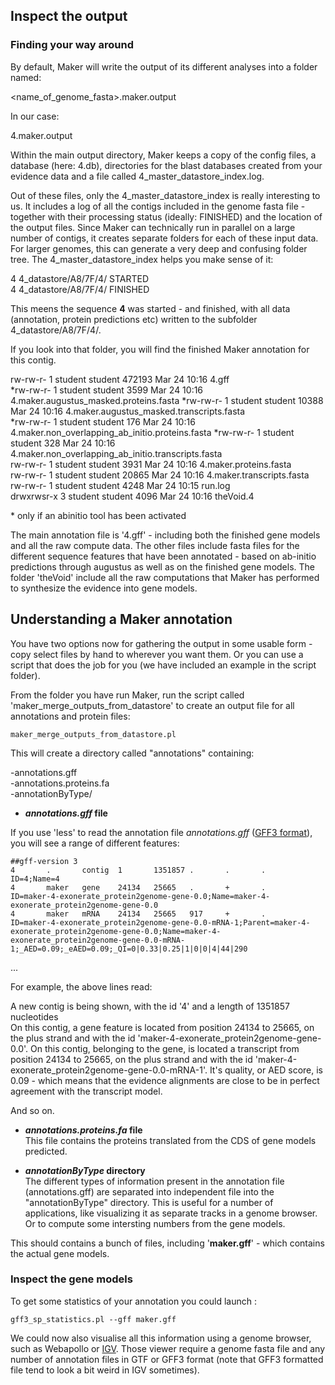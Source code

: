 ## Inspect the output

### Finding your way around

By default, Maker will write the output of its different analyses into a folder named:

&lt;name\_of\_genome\_fasta&gt;.maker.output

In our case:

 4.maker.output

Within the main output directory, Maker keeps a copy of the config files, a database (here: 4.db), directories for the blast databases created from your evidence data and a file called 4\_master\_datastore\_index.log.

Out of these files, only the 4\_master\_datastore\_index is really interesting to us. It includes a log of all the contigs included in the genome fasta file - together with their processing status (ideally: FINISHED) and the location of the output files. Since Maker can technically run in parallel on a large number of contigs, it creates separate folders for each of these input data. For larger genomes, this can generate a very deep and confusing folder tree. The 4\_master\_datastore\_index helps you make sense of it:

4       4\_datastore/A8/7F/4/ STARTED  
4       4\_datastore/A8/7F/4/ FINISHED

This meens the sequence **4** was started - and finished, with all data (annotation, protein predictions etc) written to the subfolder 4\_datastore/A8/7F/4/.

If you look into that folder, you will find the finished Maker annotation for this contig.

rw-rw-r- 1 student student 472193 Mar 24 10:16 4.gff  
\*rw-rw-r- 1 student student 3599 Mar 24 10:16 4.maker.augustus\_masked.proteins.fasta 
\*rw-rw-r- 1 student student 10388 Mar 24 10:16 4.maker.augustus\_masked.transcripts.fasta  
\*rw-rw-r- 1 student student 176 Mar 24 10:16 4.maker.non\_overlapping\_ab\_initio.proteins.fasta
\*rw-rw-r- 1 student student 328 Mar 24 10:16 4.maker.non\_overlapping\_ab\_initio.transcripts.fasta  
rw-rw-r- 1 student student 3931 Mar 24 10:16 4.maker.proteins.fasta  
rw-rw-r- 1 student student 20865 Mar 24 10:16 4.maker.transcripts.fasta  
rw-rw-r- 1 student student 4248 Mar 24 10:15 run.log  
drwxrwsr-x 3 student student 4096 Mar 24 10:16 theVoid.4

\* only if an abinitio tool has been activated

The main annotation file is '4.gff' - including both the finished gene models and all the raw compute data. The other files include fasta files for the different sequence features that have been annotated - based on ab-initio predictions through augustus as well as on the finished gene models. The folder 'theVoid' include all the raw computations that Maker has performed to synthesize the evidence into gene models.

## Understanding a Maker annotation

You have two options now for gathering the output in some usable form - copy select files by hand to wherever you want them. Or you can use a script that does the job for you (we have included an example in the script folder).

From the folder you have run Maker, run the script called 'maker\_merge\_outputs\_from\_datastore' to create an output file for all annotations and protein files:
```
maker_merge_outputs_from_datastore.pl 
```
This will create a directory called "annotations" containing:

\-annotations.gff  
\-annotations.proteins.fa  
\-annotationByType/  

 - ***annotations.gff* file**  

If you use 'less' to read the annotation file *annotations.gff* ([GFF3 format](http://www.sequenceontology.org/gff3.shtml)), you will see a range of different features:
```
##gff-version 3  
4       .       contig  1       1351857 .       .       .       ID=4;Name=4
4       maker   gene    24134   25665   .       +       .       ID=maker-4-exonerate_protein2genome-gene-0.0;Name=maker-4-exonerate_protein2genome-gene-0.0
4       maker   mRNA    24134   25665   917     +       .       ID=maker-4-exonerate_protein2genome-gene-0.0-mRNA-1;Parent=maker-4-exonerate_protein2genome-gene-0.0;Name=maker-4-exonerate_protein2genome-gene-0.0-mRNA-1;_AED=0.09;_eAED=0.09;_QI=0|0.33|0.25|1|0|0|4|44|290
```
...

For example, the above lines read:

A new contig is being shown, with the id '4' and a length of 1351857 nucleotides  
On this contig, a gene feature is located from position 24134 to 25665, on the plus strand and with the id 'maker-4-exonerate\_protein2genome-gene-0.0'. 
On this contig, belonging to the gene, is located a transcript from position 24134 to 25665, on the plus strand and with the id 'maker-4-exonerate\_protein2genome-gene-0.0-mRNA-1'. It's quality, or AED score, is 0.09 - which means that the evidence alignments are close to be in perfect agreement with the transcript model.

And so on.

 - ***annotations.proteins.fa* file**  
This file contains the proteins translated from the CDS of gene models predicted.

 - ***annotationByType* directory**  
The different types of information present in the annotation file (annotations.gff) are separated into independent file into the "annotationByType" directory. This is useful for a number of applications, like visualizing it as separate tracks in a genome browser. Or to compute some intersting numbers from the gene models.


This should contains a bunch of files, including '**maker.gff**' - which contains the actual gene models.

### Inspect the gene models

To get some statistics of your annotation you could launch :
```
gff3_sp_statistics.pl --gff maker.gff
```

We could now also visualise all this information using a genome browser, such as Webapollo or [IGV](http://software.broadinstitute.org/software/igv/). Those viewer require a genome fasta file and any number of annotation files in GTF or GFF3 format (note that GFF3 formatted file tend to look a bit weird in IGV sometimes).
